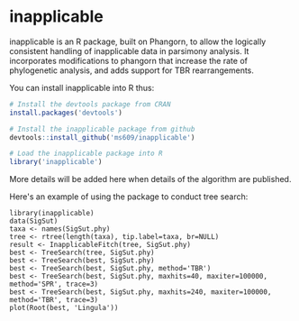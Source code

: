 # inapplicable
inapplicable is an R package, built on Phangorn, to allow the logically consistent handling of inapplicable data in parsimony analysis.
It incorporates modifications to phangorn that increase the rate of phylogenetic analysis, and adds support for TBR rearrangements.


You can install inapplicable into R thus:

```r
# Install the devtools package from CRAN
install.packages('devtools')

# Install the inapplicable package from github
devtools::install_github('ms609/inapplicable')

# Load the inapplicable package into R
library('inapplicable')
```

More details will be added here when details of the algorithm are published.

Here's an example of using the package to conduct tree search:

```
library(inapplicable)
data(SigSut)
taxa <- names(SigSut.phy)
tree <- rtree(length(taxa), tip.label=taxa, br=NULL)
result <- InapplicableFitch(tree, SigSut.phy)
best <- TreeSearch(tree, SigSut.phy)
best <- TreeSearch(best, SigSut.phy)
best <- TreeSearch(best, SigSut.phy, method='TBR')
best <- TreeSearch(best, SigSut.phy, maxhits=40, maxiter=100000, method='SPR', trace=3)
best <- TreeSearch(best, SigSut.phy, maxhits=240, maxiter=100000, method='TBR', trace=3)
plot(Root(best, 'Lingula'))
```
